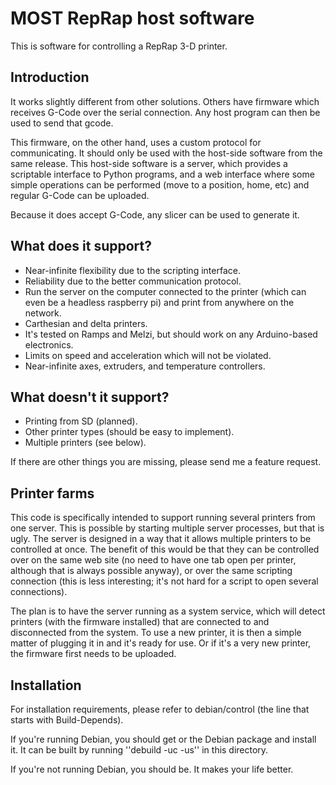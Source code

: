 # MOST RepRap host software
This is software for controlling a RepRap 3-D printer.

## Introduction
It works slightly different from other solutions.  Others have firmware which
receives G-Code over the serial connection.  Any host program can then be used
to send that gcode.

This firmware, on the other hand, uses a custom protocol for communicating.
It should only be used with the host-side software from the same release.
This host-side software is a server, which provides a scriptable interface to
Python programs, and a web interface where some simple operations can be
performed (move to a position, home, etc) and regular G-Code can be uploaded.

Because it does accept G-Code, any slicer can be used to generate it.

## What does it support?

 * Near-infinite flexibility due to the scripting interface.
 * Reliability due to the better communication protocol.
 * Run the server on the computer connected to the printer (which can even be a headless raspberry pi) and print from anywhere on the network.
 * Carthesian and delta printers.
 * It's tested on Ramps and Melzi, but should work on any Arduino-based electronics.
 * Limits on speed and acceleration which will not be violated.
 * Near-infinite axes, extruders, and temperature controllers.

## What doesn't it support?

 * Printing from SD (planned).
 * Other printer types (should be easy to implement).
 * Multiple printers (see below).

If there are other things you are missing, please send me a feature request.

## Printer farms

This code is specifically intended to support running several printers from
one server.  This is possible by starting multiple server processes, but that
is ugly.  The server is designed in a way that it allows multiple printers to
be controlled at once.  The benefit of this would be that they can be
controlled over on the same web site (no need to have one tab open per
printer, although that is always possible anyway), or over the same scripting
connection (this is less interesting; it's not hard for a script to open
several connections).

The plan is to have the server running as a system service, which will detect
printers (with the firmware installed) that are connected to and disconnected
from the system.  To use a new printer, it is then a simple matter of plugging
it in and it's ready for use.  Or if it's a very new printer, the firmware
first needs to be uploaded.

## Installation

For installation requirements, please refer to debian/control (the line that
starts with Build-Depends).

If you're running Debian, you should get or the Debian package and install it.
It can be built by running ''debuild -uc -us'' in this directory.

If you're not running Debian, you should be.  It makes your life better.
